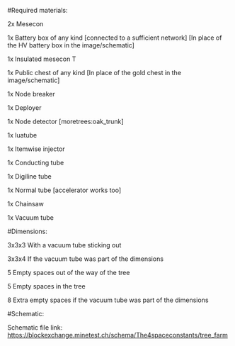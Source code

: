 #Required materials:

2x Mesecon

1x Battery box of any kind \[connected to a sufficient network] \[In place of the HV battery box in the image/schematic]

1x Insulated mesecon T

1x Public chest of any kind \[In place of the gold chest in the image/schematic]

1x Node breaker

1x Deployer

1x Node detector \[moretrees:oak_trunk]

1x luatube

1x Itemwise injector

1x Conducting tube

1x Digiline tube

1x Normal tube \[accelerator works too]

1x Chainsaw

1x Vacuum tube


#Dimensions:

3x3x3 With a vacuum tube sticking out

3x3x4 If the vacuum tube was part of the dimensions


5 Empty spaces out of the way of the tree

5 Empty spaces in the tree

8 Extra empty spaces if the vacuum tube was part of the dimensions


#Schematic:

Schematic file link:
https://blockexchange.minetest.ch/schema/The4spaceconstants/tree_farm
